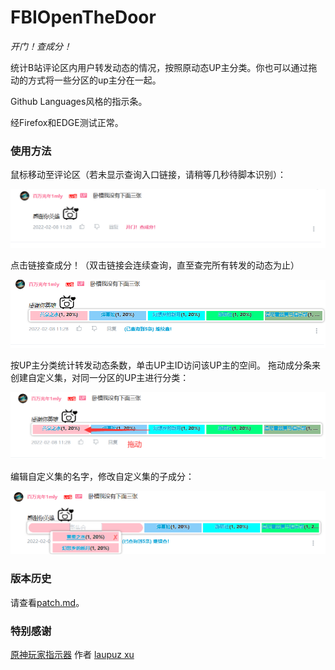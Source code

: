 # FBIOpenTheDoor

*开门！查成分！*

统计B站评论区内用户转发动态的情况，按照原动态UP主分类。你也可以通过拖动的方式将一些分区的up主分在一起。

Github Languages风格的指示条。

经Firefox和EDGE测试正常。

### 使用方法

鼠标移动至评论区（若未显示查询入口链接，请稍等几秒待脚本识别）：

![image-20220911223722513](1.png)

点击链接查成分！（双击链接会连续查询，直至查完所有转发的动态为止）

![image-20220911223806212](2.png)

按UP主分类统计转发动态条数，单击UP主ID访问该UP主的空间。
拖动成分条来创建自定义集，对同一分区的UP主进行分类：

![image-20220911223825950](3.png)

编辑自定义集的名字，修改自定义集的子成分：

![image4](4.png)

### 版本历史

请查看[patch.md](patch.md)。

### 特别感谢

[原神玩家指示器](https://greasyfork.org/zh-CN/scripts/450720-%E5%8E%9F%E7%A5%9E%E7%8E%A9%E5%AE%B6%E6%8C%87%E7%A4%BA%E5%99%A8) 作者 [laupuz xu](https://greasyfork.org/zh-CN/users/954434-laupuz-xu)
